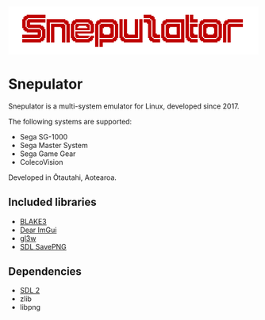 ![Snepulator](images/snepulator_banner.png)

# Snepulator

Snepulator is a multi-system emulator for Linux, developed since 2017.

The following systems are supported:

* Sega SG-1000
* Sega Master System
* Sega Game Gear
* ColecoVision


Developed in Ōtautahi, Aotearoa.

## Included libraries
* [BLAKE3](https://github.com/BLAKE3-team/BLAKE3)
* [Dear ImGui](https://github.com/ocornut/imgui)
* [gl3w](https://github.com/skaslev/gl3w)
* [SDL SavePNG](https://github.com/driedfruit/SDL_SavePNG)

## Dependencies
* [SDL 2](https://www.libsdl.org/index.php)
* zlib
* libpng
